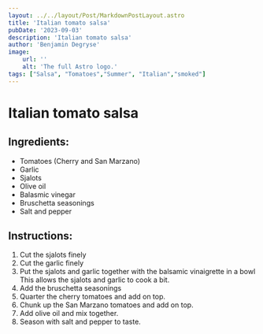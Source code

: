 ```yaml
---
layout: ../../layout/Post/MarkdownPostLayout.astro
title: 'Italian tomato salsa'
pubDate: '2023-09-03'
description: 'Italian tomato salsa'
author: 'Benjamin Degryse'
image:
    url: ''
    alt: 'The full Astro logo.'
tags: ["Salsa", "Tomatoes","Summer", "Italian","smoked"]
---
```


# Italian tomato salsa

## Ingredients:
- Tomatoes (Cherry and San Marzano)
- Garlic
- Sjalots
- Olive oil
- Balasmic vinegar
- Bruschetta seasonings
- Salt and pepper

## Instructions:
1. Cut the sjalots finely
2. Cut the garlic finely
3. Put the sjalots and garlic together with the balsamic vinaigrette in a bowl
    This allows the sjalots and garlic to cook a bit.
4. Add the bruschetta seasonings
5. Quarter the cherry tomatoes and add on top.
6. Chunk up the San Marzano tomatoes and add on top.
7. Add olive oil and mix together.
8. Season with salt and pepper to taste.